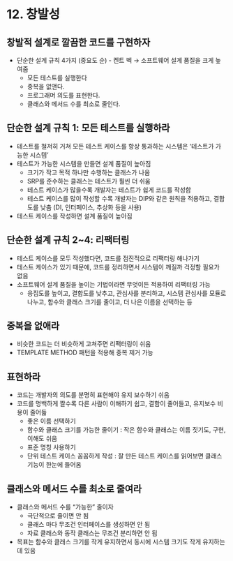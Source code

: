 # 12. 창발성

## 창발적 설계로 깔끔한 코드를 구현하자

- 단순한 설계 규칙 4가지 (중요도 순) - 켄트 벡 → 소프트웨어 설계 품질을 크게 높여줌
    - 모든 테스트를 실행한다
    - 중복을 없앤다.
    - 프로그래머 의도를 표현한다.
    - 클래스와 메서드 수를 최소로 줄인다.

## 단순한 설계 규칙 1: 모든 테스트를 실행하라

- 테스트를 철저히 거쳐 모든 테스트 케이스를 항상 통과하는 시스템은 ‘테스트가 가능한 시스템’
- 테스트가 가능한 시스템을 만들면 설계 품질이 높아짐
    - 크기가 작고 목적 하나만 수행하는 클래스가 나옴
    - SRP를 준수하는 클래스는 테스트가 훨씬 더 쉬움
    - 테스트 케이스가 많을수록 개발자는 테스트가 쉽게 코드를 작성함
    - 테스트 케이스를 많이 작성할 수록 개발자는 DIP와 같은 원칙을 적용하고, 결합도를 낮춤 (DI, 인터페이스, 추상화 등을 사용)
- 테스트 케이스를 작성하면 설계 품질이 높아짐

## 단순한 설계 규칙 2~4: 리팩터링

- 테스트 케이스를 모두 작성했다면, 코드를 점진적으로 리팩터링 해나가기
- 테스트 케이스가 있기 때문에, 코드를 정리하면서 시스템이 깨질까 걱정할 필요가 없음
- 소프트웨어 설계 품질을 높이는 기법이라면 무엇이든 적용하여 리팩터링 가능
    - 응집도를 높이고, 결합도를 낮추고, 관심사를 분리하고, 시스템 관심사를 모듈로 나누고, 함수와 클래스 크기를 줄이고, 더 나은 이름을 선택하는 등

## 중복을 없애라

- 비슷한 코드는 더 비슷하게 고쳐주면 리팩터링이 쉬움
- TEMPLATE METHOD 패턴을 적용해 중복 제거 가능

## 표현하라

- 코드는 개발자의 의도를 분명히 표현해야 유지 보수하기 쉬움
- 코드를 명백하게 짤수록 다른 사람이 이해하기 쉽고, 결함이 줄어들고, 유지보수 비용이 줄어듦
    - 좋은 이름 선택하기
    - 함수와 클래스 크기를 가능한 줄이기 : 작은 함수와 클래스는 이름 짓기도, 구현, 이해도 쉬움
    - 표준 명칭 사용하기
    - 단위 테스트 케이스 꼼꼼하게 작성 : 잘 만든 테스트 케이스를 읽어보면 클래스 기능이 한눈에 들어옴

## 클래스와 메서드 수를 최소로 줄여라

- 클래스와 메서드 수를 “가능한” 줄이자
    - 극단적으로 줄이면 안 됨
    - 클래스 마다 무조건 인터페이스를 생성하면 안 됨
    - 자료 클래스와 동작 클래스는 무조건 분리하면 안 됨
- 목표는 함수와 클래스 크기를 작게 유지하면서 동시에 시스템 크기도 작게 유지하는데 있음
